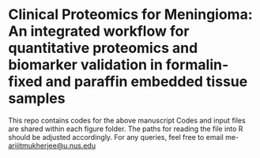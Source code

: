 # Clinical Proteomics for Meningioma: An integrated workflow for quantitative proteomics and biomarker validation in formalin-fixed and paraffin embedded tissue samples
This repo contains codes for the above manuscript
Codes and input files are shared within each figure folder. The paths for reading the file into R should be adjusted accordingly.
For any queries, feel free to email me- arijitmukherjee@u.nus.edu
